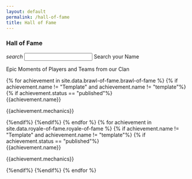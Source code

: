 ```yaml
---
layout: default
permalink: /hall-of-fame
title: Hall of Fame
---
```


<div class="container">
  <div class="row">
    <div class="col s12">
      <h3 class="logo-text">Hall of Fame</h3>
    </div>
  </div>
  <div class="row">
    <form id="search_form" class="col s12">
      <div class="input-field col s12">
        <i class="material-icons prefix">search</i>
        <input id="search_event" type="text" class="validate">
        <label for="search_event">Search your Name</label>
      </div>
    </form>
  </div>
  <div class="row" id="page_filler">
      <div class="col s12">
          <p class="flow-text">
              Epic Moments of Players and Teams from our Clan<br>
          </p>
      </div>
  </div>
  <div class="row" id="page_search_none" hidden>
      <div class="col s12">
          <p class="flow-text">
              It seems that your name is still not on the list.<br><br>
              You can learn more from us and make a name for yourself!<br><br>
              If you have an entry, send it in our chat ASAP!<br>
          </p>
      </div>
  </div>
  <div class="row" id="search_key_container" hidden>
      <div class="col s12">
          <h4 class="logo-text" id="search_key_content"></h4>
      </div>
  </div>
  <div class="row">
  {% for achievement in site.data.brawl-of-fame.brawl-of-fame %}
      {% if achievement.name != "Template" and achievement.name != "template"%}
      {% if achievement.status == "published"%}
      <div class="col s12 m6 l4" id="brawl-{{forloop.index}}">
        <div class="card-search" hidden>
          <div class="card-id">brawl-{{forloop.index}}</div>
          <div class="players">{{achievement.players | join: ";"}}</div>
        </div>
        <div class="card">
          <div class="card-content">
            <span class="card-title flow-text">{{achievement.name}}</span>
            <p>{{achievement.mechanics}}</p>
          </div>
        </div>
      </div>
      {%endif%}
      {%endif%}
  {% endfor %}
  {% for achievement in site.data.royale-of-fame.royale-of-fame %}
      {% if achievement.name != "Template" and achievement.name != "template"%}
      {% if achievement.status == "published"%}
      <div class="col s12 m6 l4" id="royale-{{forloop.index}}">
        <div class="card-search" hidden>
          <div class="card-id">royale-{{forloop.index}}</div>
          <div class="players">{{achievement.players | join: ";"}}</div>
        </div>
        <div class="card">
          <div class="card-content">
            <span class="card-title flow-text">{{achievement.name}}</span>
            <p>{{achievement.mechanics}}</p>
          </div>
        </div>
      </div>
      {%endif%}
      {%endif%}
  {% endfor %}
  </div>
  <br><br>
</div>
<script type="text/javascript" src="/assets/js/similarity-search.js"></script>

<script>
    document.addEventListener('DOMContentLoaded', function() {
    var elems = document.querySelectorAll('.scrollspy');
    var options = {};
    var instances = M.ScrollSpy.init(elems, options);
    });

    var card_ids = $(".card-id").map(function() {return this.innerHTML;}).get();
    var players = $(".players").map(function() {return this.innerHTML;}).get();
    
    console.log(card_ids);
    console.log(players);

    $( "#search_form" ).submit(function( event ) {
        var similarity_threshold = VERY_ACCURATE;
        var str = $("#search_event").val()
        event.preventDefault();

        $("#page_filler").hide();

        var player_similarity = [];

        for ( var i = 0, l = card_ids.length; i < l; i++ ) {
            $("#" + card_ids[i]).hide();
            var similarity_tracker = 0;
            var player_list = players[i].split(";");
            
            for( var j = 0; j < player_list.length; j++) {
                similarty_score = similarity(str,player_list[j]);
                if(similarity_tracker < similarty_score)
                {
                  similarity_tracker = similarty_score;
                }
            }

            player_similarity.push(similarity_tracker);
        }

        var cards_shown = 0;

        for ( var i = 0, l = card_ids.length; i < l; i++) {
            if(parseFloat(similarity_threshold) < parseFloat(player_similarity[i]))
            {
                $("#" + card_ids[i]).show();
                cards_shown++;
            }
        }

        if(cards_shown < 1)
        {
            $("#page_search_none").show();
            $("#search_key_container").hide();
        }
        else
        {
            $("#page_search_none").hide();
            $("#search_key_container").show();
            $("#search_key_content").text(str);
        }

        $("#search_event").val('');
        $("#search_event").blur();
    });
</script>
